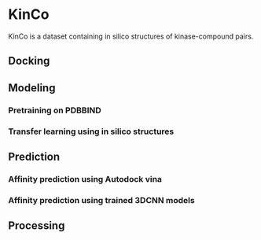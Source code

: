 # KinCo

KinCo is a dataset containing in silico structures of kinase-compound pairs. 

## Docking

## Modeling 

### Pretraining on PDBBIND

### Transfer learning using in silico structures


## Prediction

### Affinity prediction using Autodock vina

### Affinity prediction using trained 3DCNN models

## Processing


